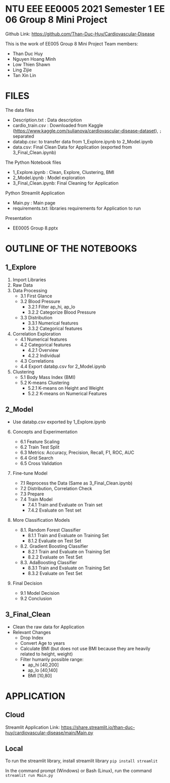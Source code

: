 # NTU EEE EE0005 2021 Semester 1 EE 06 Group 8 Mini Project
Github Link: https://github.com/Than-Duc-Huy/Cardiovascular-Disease

This is the work of EE005 Group 8 Mini Project
Team members:
- Than Duc Huy
- Nguyen Hoang Minh
- Low Thien Shawn
- Ling Zijie
- Tan Xin Lin


# FILES
The data files
- Description.txt : Data description
- cardio_train.csv : Downloaded from Kaggle (https://www.kaggle.com/sulianova/cardiovascular-disease-dataset), `;` separated
- databp.csv: to transfer data from 1_Explore.ipynb to 2_Model.ipynb
- data.csv: Final Clean Data for Application (exported from 3_Final_Clean.ipynb)


The Python Notebook files
- 1_Explore.ipynb : Clean, Explore, Clustering, BMI
- 2_Model.ipynb : Model exploration
- 3_Final_Clean.ipynb: Final Cleaning for Application

Python Streamlit Application
- Main.py : Main page 
- requirements.txt: libraries requirements for Application to run

Presentation
- EE0005 Group 8.pptx


# OUTLINE OF THE NOTEBOOKS

## 1_Explore
1. Import Libraries
2. Raw Data
3. Data Processing
	- 3.1 First Glance
	- 3.2 Blood Pressure
		- 3.2.1 Filter ap_hi, ap_lo
		- 3.2.2 Categorize Blood Pressure
	- 3.3 Distribution
		- 3.3.1 Numerical features
		- 3.3.2 Categorical features
4. Correlation Exploration
	- 4.1 Numerical features
	- 4.2 Categorical features
		- 4.2.1 Overview
		- 4.2.2 Individual
	- 4.3 Correlations
	- 4.4 Export databp.csv for 2_Model.ipynb
5. Clustering
	- 5.1 Body Mass Index (BMI)
	- 5.2 K-means Clustering
		- 5.2.1 K-means on Height and Weight
		- 5.2.2 K-means on Numerical Features



## 2_Model
- Use databp.csv exported by 1_Explore.ipynb
6. Concepts and Experimentation
	- 6.1 Feature Scaling
	- 6.2 Train Test Split
	- 6.3 Metrics: Accuracy, Precision, Recall, F1, ROC, AUC
	- 6.4 Grid Search
	- 6.5 Cross Validation

7. Fine-tune Model
	- 7.1 Reprocess the Data (Same as 3_Final_Clean.ipynb)
	- 7.2 Distribution, Correlation Check
	- 7.3 Prepare
	- 7.4 Train Model
		- 7.4.1 Train and Evaluate on Train set
		- 7.4.2 Evaluate on Test set

8. More Classification Models
	- 8.1. Random Forest Classifier
		- 8.1.1 Train and Evaluate on Training Set
		- 8.1.2 Evaluate on Test Set
	- 8.2. Gradient Boosting Classifier
		- 8.2.1 Train and Evaluate on Training Set
		- 8.2.2 Evaluate on Test Set
	- 8.3. AdaBoosting Classifier
		- 8.3.1 Train and Evaluate on Training Set
		- 8.3.2 Evaluate on Test Set
9. Final Decision
	- 9.1 Model Decision
	- 9.2 Conclusion

## 3_Final_Clean
- Clean the raw data for Application
- Relevant Changes
	- Drop Index
	- Convert Age to years
	- Calculate BMI (but does not use BMI because they are heavily related to height, weight)
	- Filter humanly possible range:
		- ap_hi [40,200]
		- ap_lo [40,140]
		- BMI [10,80]



# APPLICATION

## Cloud
Streamlit Application Link: https://share.streamlit.io/than-duc-huy/cardiovascular-disease/main/Main.py


## Local
To run the streamlit library, install streamlit library
`pip install streamlit`

In the command prompt (Windows) or Bash (Linux), run the command
`streamlit run Main.py`


